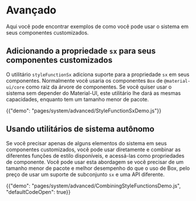 # Avançado

<p class="description">Aqui você pode encontrar exemplos de como você pode usar o sistema em seus componentes customizados.</p>

## Adicionando a propriedade `sx` para seus componentes customizados

O utilitário `styleFunctionSx` adiciona suporte para a propriedade `sx` em seus componentes. Normalmente você usaria os componentes `Box` de `@material-ui/core` como raiz da árvore de componentes. Se você quiser usar o sistema sem depender do Material-UI, este utilitário lhe dará as mesmas capacidades, enquanto tem um tamanho menor de pacote.

{{"demo": "pages/system/advanced/StyleFunctionSxDemo.js"}}

## Usando utilitários de sistema autônomo

Se você precisar apenas de alguns elementos do sistema em seus componentes customizados, você pode usar diretamente e combinar as diferentes funções de estilo disponíveis, e acessá-las como propriedades de componente. Você pode usar esta abordagem se você precisar de um tamanho menor de pacote e melhor desempenho do que o uso de Box, pelo preço de usar um suporte de subconjunto `sx` e uma API diferente.

{{"demo": "pages/system/advanced/CombiningStyleFunctionsDemo.js", "defaultCodeOpen": true}}

